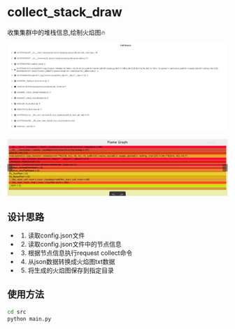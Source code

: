 # collect_stack_draw
收集集群中的堆栈信息,绘制火焰图🔥

![原始单rank stack](./pics/stack%202025-05-26%2010-37-55.png)

![单rank stack](./pics/V0_2%202025-05-26%2010-40-15.png)

## 设计思路
- 1. 读取config.json文件
- 2. 读取config.json文件中的节点信息
- 3. 根据节点信息执行request collect命令
- 4. 从json数据转换成火焰图txt数据
- 5. 将生成的火焰图保存到指定目录

## 使用方法
```bash
cd src
python main.py
```